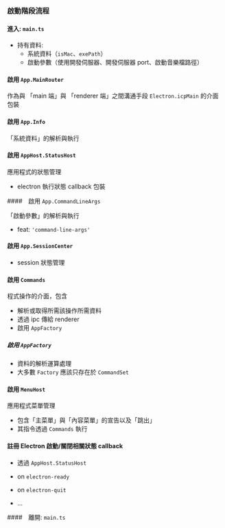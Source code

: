 ### 啟動階段流程

#### 進入: `main.ts`

* 持有資料:
  * 系統資料（`isMac`、`exePath`）
  * 啟動參數（使用開發伺服器、開發伺服器 port、啟動音樂檔路徑）

#### 啟用 `App.MainRouter`

作為與 「main 端」與 「renderer 端」之間溝通手段 `Electron.icpMain` 的介面包裝

#### 啟用 `App.Info`

「系統資料」的解析與執行

#### 啟用 `AppHost.StatusHost`

應用程式的狀態管理

* electron 執行狀態 callback 包裝

####　啟用 `App.CommandLineArgs`

「啟動參數」的解析與執行

* feat: `'command-line-args'`

#### 啟用 `App.SessionCenter`

* session 狀態管理

####  啟用 `Commands` 

程式操作的介面，包含

* 解析或取得所需該操作所需資料
* 透過 ipc 傳給 renderer
* 啟用 `AppFactory` 

##### 啟用 `AppFactory`

* 資料的解析運算處理
* 大多數 `Factory` 應該只存在於 `CommandSet` 

#### 啟用 `MenuHost`

應用程式菜單管理

* 包含「主菜單」與「內容菜單」的宣告以及「跳出」
* 其指令透過  `Commands` 執行

#### 註冊 Electron 啟動/關閉相關狀態 callback

* 透過 `AppHost.StatusHost`

* on `electron-ready`
* on `electron-quit`
* ...

####　離開: `main.ts`
